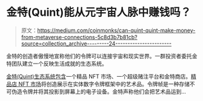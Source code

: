 # 金特(Quint)能从元宇宙人脉中赚钱吗？

> 原文：<https://medium.com/coinmonks/can-quint-quint-make-money-from-metaverse-connections-5c8d3b7b81cb?source=collection_archive---------24----------------------->

金特的创造者傲慢地宣称他们的令牌可以连接宇宙和现实世界。一群投资者委托金特团队建立一个反映生活成就的生态系统。

[金特(Quint)生态系统包含](https://quint.io/)一个精品 NFT 市场、一个超级赌注平台和金特商店。[精品店 NFT 市场](https://nft.quint.io/marketplace)将创造展示在实体数字令牌框架中的艺术品。令牌帧是一种存储不可伪造令牌并将其投影到屏幕上的电子设备。金特声称他们会把艺术品运到…